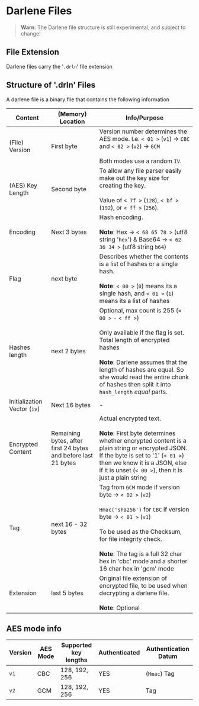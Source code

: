 # Darlene Files

> **Warn**: The Darlene file structure is still experimental, and subject to change!

## File Extension

Darlene files carry the '`.drln`' file extension

## Structure of '.drln' Files

A darlene file is a binary file that contains the following information

| Content | (Memory) Location | Info/Purpose |
|---------|-------------------|---------|
| (File) Version | First byte | Version number determines the AES mode. I.e. `< 01 >` (`v1`) -> `CBC` and `< 02 >` (`v2`) -> `GCM`<br><br>Both modes use a random `IV`. |
| (AES) Key Length | Second byte | To allow any file parser easily make out the key size for creating the key.<br><br>Value of `< 7f >` (`128`), `< bf >` (`192`), or `< ff >` (`256`). |
| Encoding | Next 3 bytes | Hash encoding.<br><br>**Note**: Hex -> `< 68 65 78 >` (utf8 string '`hex`') & Base64 -> `< 62 36 34 >` (utf8 string `b64`) |
| Flag | next byte | Describes whether the contents is a list of hashes or a single hash.<br><br>**Note**: `< 00 >` (`0`) means its a single hash, and `< 01 >` (`1`) means its a list of hashes |
| Hashes length | next 2 bytes | Optional, max count is 255 (`< 00 >` - `< ff >`)<br><br>Only available if the flag is set. Total length of encrypted hashes<br><br>**Note**: Darlene assumes that the length of hashes are equal. So she would read the entire chunk of hashes then split it into `hash_length` *equal* parts. |
| Initialization Vector (`iv`) | Next 16 bytes | - |
| Encrypted Content | Remaining bytes, after first 24 bytes and before last 21 bytes | Actual encrypted text.<br><br>**Note**: First byte determines whether encrypted content is a plain string or encrypted JSON. If the byte is set to  '1' (`< 01 >`) then we know it is a JSON, else if it is unset (`< 00 >`), then it is just a plain string |
| Tag | next 16 - 32 bytes | Tag from `GCM` mode if version byte -> `< 02 >` (`v2`)<br><br>`Hmac('sha256')` for `CBC` if version byte -> `< 01 >` (`v1`)<br><br>To be used as the Checksum, for file integrity check.<br><br>**Note**: The tag is a full 32 char hex in 'cbc' mode and a shorter 16 char hex in 'gcm' mode |
| Extension | last 5 bytes | Original file extension of encrypted file, to be used when decrypting a darlene file.<br><br>**Note**: Optional |

## AES mode info

| Version | AES Mode | Supported key lengths | Authenticated | Authentication Datum |
|---------|----------|-----------------------|---------------|--|
| `v1` | CBC | 128, 192, 256 | YES | (`Hmac`) Tag |
| `v2` | GCM | 128, 192, 256 | YES | Tag |
